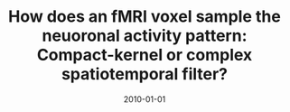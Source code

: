 ---
title: "How does an fMRI voxel sample the neuoronal activity pattern: Compact-kernel or complex spatiotemporal filter?"
date: 2010-01-01
authors_string: N. Kriegeskorte, R. Cusack, Peter Bandettini
authors:
   - N. Kriegeskorte
   - R. Cusack
   - Peter Bandettini
author_ids:
   - nicolaus_kriegeskorte
   - peter_bandettini
journal: 'NeuroImage'
volume: 49
issue: 
pages: 1965-1976
book_title: ''
publisher: ''
abstract: ""
project_id: 
paper_url: 
doi: 
data_loc: ''
code_loc: ''
file: '/assets/publications//assets/publications/'
file_name: '/assets/publications/'
type: journal_article
pub_str: ' (2010) NeuroImage 49: 1965-1976'
layout: publication 
---